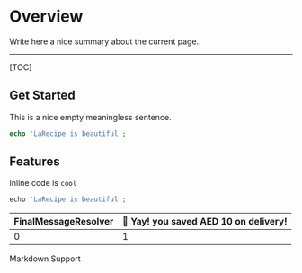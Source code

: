 # Overview

Write here a nice summary about the current page..

---

[TOC]

## Get Started


This is a nice empty meaningless sentence.


```php
echo 'LaRecipe is beautiful';
```

## Features

Inline code is `cool`


```js
echo 'LaRecipe is beautiful';
```


FinalMessageResolver | <larecipe-card><larecipe-badge type="success" circle class="mr-2" icon="fa fa-book">🚀</larecipe-badge> Yay! you saved AED 10 on delivery!<larecipe-progress type="success" :value="100"></larecipe-progress></larecipe-card>
:- | :-
0  | 1


<larecipe-card>
    <larecipe-badge type="success" circle class="mr-2" icon="fa fa-book"></larecipe-badge> Markdown Support
    <larecipe-progress type="success" :value="100"></larecipe-progress>
</larecipe-card>

